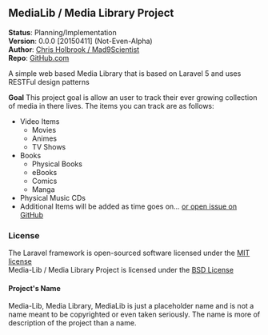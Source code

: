 ## MediaLib / Media Library Project

**Status**: Planning/Implementation  
**Version**: 0.0.0 [20150411] (Not-Even-Alpha)  
**Author**: [Chris Holbrook / Mad9Scientist](http://mad9scientist.com/)  
**Repo**: [GitHub.com](https://github.com/mad9scientist/media-lib/)  

A simple web based Media Library that is based on Laravel 5 and uses RESTFul design patterns

**Goal**
This project goal is allow an user to track their ever growing collection of media in there lives. The items
you can track are as follows:

* Video Items
    * Movies
    * Animes
    * TV Shows
* Books
    * Physical Books
    * eBooks
    * Comics
    * Manga
* Physical Music CDs
* Additional Items will be added as time goes on... [or open issue on GitHub](https://github.com/mad9scientist/media-lib/issues/)

### License
The Laravel framework is open-sourced software licensed under the [MIT license](http://opensource.org/licenses/MIT)  
Media-Lib / Media Library Project is licensed under the [BSD License](http://opensource.org/licenses/BSD-3-Clause)

#### Project's Name
Media-Lib, Media Library, MediaLib is just a placeholder name and is not a name meant to be copyrighted or even
taken seriously. The name is more of description of the project than a name.
